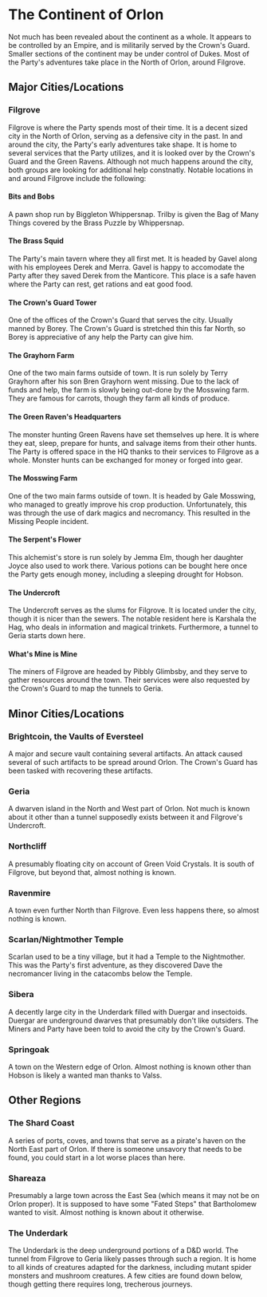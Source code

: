# The Continent of Orlon

Not much has been revealed about the continent as a whole. It appears to be controlled by an Empire, and is militarily served by the Crown's Guard. Smaller sections of the continent may be under control of Dukes. Most of the Party's adventures take place in the North of Orlon, around Filgrove.

## Major Cities/Locations

### Filgrove

Filgrove is where the Party spends most of their time. It is a decent sized city in the North of Orlon, serving as a defensive city in the past. In and around the city, the Party's early adventures take shape. It is home to several services that the Party utilizes, and it is looked over by the Crown's Guard and the Green Ravens. Although not much happens around the city, both groups are looking for additional help constnatly. Notable locations in and around Filgrove include the following:

#### Bits and Bobs

A pawn shop run by Biggleton Whippersnap. Trilby is given the Bag of Many Things covered by the Brass Puzzle by Whippersnap.

#### The Brass Squid

The Party's main tavern where they all first met. It is headed by Gavel along with his employees Derek and Merra. Gavel is happy to accomodate the Party after they saved Derek from the Manticore. This place is a safe haven where the Party can rest, get rations and eat good food.

#### The Crown's Guard Tower

One of the offices of the Crown's Guard that serves the city. Usually manned by Borey. The Crown's Guard is stretched thin this far North, so Borey is appreciative of any help the Party can give him.

#### The Grayhorn Farm

One of the two main farms outside of town. It is run solely by Terry Grayhorn after his son Bren Grayhorn went missing. Due to the lack of funds and help, the farm is slowly being out-done by the Mosswing farm. They are famous for carrots, though they farm all kinds of produce.

#### The Green Raven's Headquarters

The monster hunting Green Ravens have set themselves up here. It is where they eat, sleep, prepare for hunts, and salvage items from their other hunts. The Party is offered space in the HQ thanks to their services to Filgrove as a whole. Monster hunts can be exchanged for money or forged into gear. 

#### The Mosswing Farm

One of the two main farms outside of town. It is headed by Gale Mosswing, who managed to greatly improve his crop production. Unfortunately, this was through the use of dark magics and necromancy. This resulted in the Missing People incident.

#### The Serpent's Flower

This alchemist's store is run solely by Jemma Elm, though her daughter Joyce also used to work there. Various potions can be bought here once the Party gets enough money, including a sleeping drought for Hobson. 

#### The Undercroft

The Undercroft serves as the slums for Filgrove. It is located under the city, though it is nicer than the sewers. The notable resident here is Karshala the Hag, who deals in information and magical trinkets. Furthermore, a tunnel to Geria starts down here.

#### What's Mine is Mine

The miners of Filgrove are headed by Pibbly Glimbsby, and they serve to gather resources around the town. Their services were also requested by the Crown's Guard to map the tunnels to Geria. 

## Minor Cities/Locations

### Brightcoin, the Vaults of Eversteel

A major and secure vault containing several artifacts. An attack caused several of such artifacts to be spread around Orlon. The Crown's Guard has been tasked with recovering these artifacts.

### Geria

A dwarven island in the North and West part of Orlon. Not much is known about it other than a tunnel supposedly exists between it and Filgrove's Undercroft.

### Northcliff

A presumably floating city on account of Green Void Crystals. It is south of Filgrove, but beyond that, almost nothing is known. 

### Ravenmire

A town even further North than Filgrove. Even less happens there, so almost nothing is known.

### Scarlan/Nightmother Temple

Scarlan used to be a tiny village, but it had a Temple to the Nightmother. This was the Party's first adventure, as they discovered Dave the necromancer living in the catacombs below the Temple. 

### Sibera

A decently large city in the Underdark filled with Duergar and insectoids. Duergar are underground dwarves that presumably don't like outsiders. The Miners and Party have been told to avoid the city by the Crown's Guard.

### Springoak

A town on the Western edge of Orlon. Almost nothing is known other than Hobson is likely a wanted man thanks to Valss.

## Other Regions

### The Shard Coast

A series of ports, coves, and towns that serve as a pirate's haven on the North East part of Orlon. If there is someone unsavory that needs to be found, you could start in a lot worse places than here.

### Shareaza

Presumably a large town across the East Sea (which means it may not be on Orlon proper). It is supposed to have some "Fated Steps" that Bartholomew wanted to visit. Almost nothing is known about it otherwise.

### The Underdark

The Underdark is the deep underground portions of a D&D world. The tunnel from Filgrove to Geria likely passes through such a region. It is home to all kinds of creatures adapted for the darkness, including mutant spider monsters and mushroom creatures. A few cities are found down below, though getting there requires long, trecherous journeys.